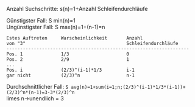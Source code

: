 Anzahl Suchschritte: s(n)=1+Anzahl Schleifendurchläufe

Günstigster Fall: S min(n)=1  
Ungünstigster Fall: S max(n)=1+(n-1)=n  

    Estes Auftreten     Warscheinlichkeit       Anzahl
    von "3"                                     Schleifendurchläufe
    -------------------------------------------------------------------
    Pos. 1              1/3                     0
    Pos. 2              2/9                     1
    ...
    Pos. i              (2/3)^(i-1)*1/3         i-1
    gar nicht           (2/3)^n                 n-1

Durchschnittlicher Fall: `S avg(n)=1+sum(i=1;n;(2/3)^(i-1)*1/3*(i-1))+(2/3)^n*(n-1)=3-3*(2/3)^n`  
limes n->unendlich = 3